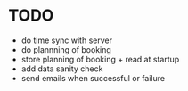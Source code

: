 # TODO

- do time sync with server
- do plannning of booking
- store planning of booking + read at startup
- add data sanity check
- send emails when successful or failure

